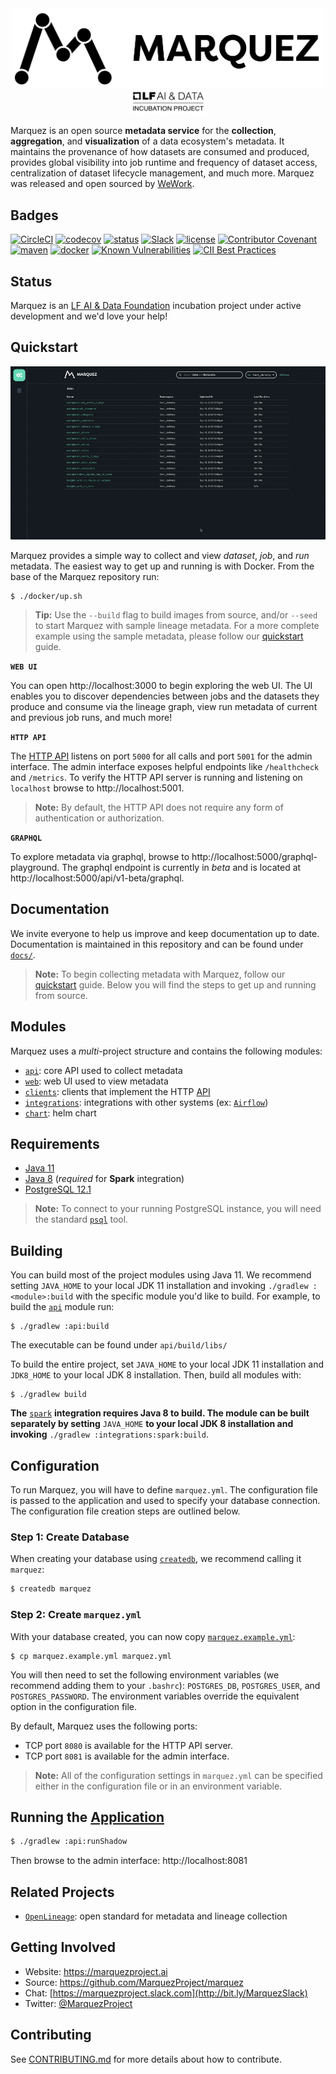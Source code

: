 <div align="center">
  <img src="./docs/assets/images/marquez-logo.png" width="500px" />
  <a href="https://lfaidata.foundation/projects">
    <img src="./docs/assets/images/lfaidata-project-badge-incubation-black.png" width="125px" />
  </a>
</div>

Marquez is an open source **metadata service** for the **collection**, **aggregation**, and **visualization** of a data ecosystem's metadata. It maintains the provenance of how datasets are consumed and produced, provides global visibility into job runtime and frequency of dataset access, centralization of dataset lifecycle management, and much more. Marquez was released and open sourced by [WeWork](https://www.wework.com).

## Badges

[![CircleCI](https://circleci.com/gh/MarquezProject/marquez/tree/main.svg?style=shield)](https://circleci.com/gh/MarquezProject/marquez/tree/main)
[![codecov](https://codecov.io/gh/MarquezProject/marquez/branch/main/graph/badge.svg)](https://codecov.io/gh/MarquezProject/marquez/branch/main)
[![status](https://img.shields.io/badge/status-active-brightgreen.svg)](#status)
[![Slack](https://img.shields.io/badge/slack-chat-blue.svg)](http://bit.ly/MarquezSlack)
[![license](https://img.shields.io/badge/license-Apache_2.0-blue.svg)](https://raw.githubusercontent.com/MarquezProject/marquez/main/LICENSE)
[![Contributor Covenant](https://img.shields.io/badge/Contributor%20Covenant-v2.0%20adopted-ff69b4.svg)](CODE_OF_CONDUCT.md)
[![maven](https://img.shields.io/maven-central/v/io.github.marquezproject/marquez-api.svg)](https://search.maven.org/search?q=g:io.github.marquezproject)
[![docker](https://img.shields.io/badge/docker-hub-blue.svg?style=flat)](https://hub.docker.com/r/marquezproject/marquez)
[![Known Vulnerabilities](https://snyk.io/test/github/MarquezProject/marquez/badge.svg)](https://snyk.io/test/github/MarquezProject/marquez)
[![CII Best Practices](https://bestpractices.coreinfrastructure.org/projects/5160/badge)](https://bestpractices.coreinfrastructure.org/projects/5160)

## Status

Marquez is an [LF AI & Data Foundation](https://lfaidata.foundation/projects/marquez) incubation project under active development and we'd love your help!

## Quickstart

<p align="center">
  <img src="./web/docs/demo.gif">
</p>

Marquez provides a simple way to collect and view _dataset_, _job_, and _run_ metadata. The easiest way to get up and running is with Docker. From the base of the Marquez repository run:

```
$ ./docker/up.sh
```

> **Tip:** Use the `--build` flag to build images from source, and/or `--seed` to start Marquez with sample lineage metadata. For a more complete example using the sample metadata, please follow our [quickstart](https://marquezproject.github.io/marquez/quickstart.html) guide.

**`WEB UI`**

You can open http://localhost:3000 to begin exploring the web UI. The UI enables you to discover dependencies between jobs and the datasets they produce and consume via the lineage graph, view run metadata of current and previous job runs, and much more!

**`HTTP API`**

The [HTTP API](https://marquezproject.github.io/marquez/openapi.html) listens on port `5000` for all calls and port `5001` for the admin interface. The admin interface exposes helpful endpoints like `/healthcheck` and `/metrics`. To verify the HTTP API server is running and listening on `localhost` browse to http://localhost:5001.

> **Note:** By default, the HTTP API does not require any form of authentication or authorization.

**`GRAPHQL`**

To explore metadata via graphql, browse to http://localhost:5000/graphql-playground. The graphql endpoint is currently in _beta_ and is located at http://localhost:5000/api/v1-beta/graphql.

## Documentation

We invite everyone to help us improve and keep documentation up to date. Documentation is maintained in this repository and can be found under [`docs/`](https://github.com/MarquezProject/marquez/tree/main/docs).

> **Note:** To begin collecting metadata with Marquez, follow our [quickstart](https://marquezproject.github.io/marquez/quickstart.html) guide. Below you will find the steps to get up and running from source.

## Modules

Marquez uses a _multi_-project structure and contains the following modules:

* [`api`](https://github.com/MarquezProject/marquez/tree/main/api): core API used to collect metadata
* [`web`](https://github.com/MarquezProject/marquez/tree/main/web): web UI used to view metadata
* [`clients`](https://github.com/MarquezProject/marquez/tree/main/clients): clients that implement the HTTP [API](https://marquezproject.github.io/marquez/openapi.html)
* [`integrations`](https://github.com/MarquezProject/marquez/tree/main/integrations): integrations with other systems (ex: [`Airflow`](https://github.com/MarquezProject/marquez/tree/main/examples/airflow))
* [`chart`](https://github.com/MarquezProject/marquez/tree/main/chart): helm chart

## Requirements

* [Java 11](https://openjdk.java.net/install)
* [Java 8](https://openjdk.java.net/install) (_required_ for **Spark** integration)
* [PostgreSQL 12.1](https://www.postgresql.org/download)

> **Note:** To connect to your running PostgreSQL instance, you will need the standard [`psql`](https://www.postgresql.org/docs/9.6/app-psql.html) tool.

## Building

You can build most of the project modules using Java 11. We recommend setting `JAVA_HOME` to your local JDK 11 installation and invoking `./gradlew :<module>:build` with the specific module you'd like to build. For example, to build the [`api`](https://github.com/MarquezProject/marquez/tree/main/api) module run:

```
$ ./gradlew :api:build
```

The executable can be found under `api/build/libs/`

To build the entire project, set `JAVA_HOME` to your local JDK 11 installation and `JDK8_HOME` to your local JDK 8 installation. Then, build all modules with:

```
$ ./gradlew build
```

**The** [`spark`](https://github.com/MarquezProject/marquez/tree/main/integrations/spark) **integration requires Java 8 to build. The module can be built separately by setting** `JAVA_HOME` **to your local JDK 8 installation and invoking** `./gradlew :integrations:spark:build`.

## Configuration

To run Marquez, you will have to define `marquez.yml`. The configuration file is passed to the application and used to specify your database connection. The configuration file creation steps are outlined below.

### Step 1: Create Database

When creating your database using [`createdb`](https://www.postgresql.org/docs/12/app-createdb.html), we recommend calling it `marquez`:

```bash
$ createdb marquez
```

### Step 2: Create `marquez.yml`

With your database created, you can now copy [`marquez.example.yml`](https://github.com/MarquezProject/marquez/blob/main/marquez.example.yml):

```
$ cp marquez.example.yml marquez.yml
```

You will then need to set the following environment variables (we recommend adding them to your `.bashrc`): `POSTGRES_DB`, `POSTGRES_USER`, and `POSTGRES_PASSWORD`. The environment variables override the equivalent option in the configuration file.

By default, Marquez uses the following ports:

* TCP port `8080` is available for the HTTP API server.
* TCP port `8081` is available for the admin interface.

> **Note:** All of the configuration settings in `marquez.yml` can be specified either in the configuration file or in an environment variable.

## Running the [Application](https://github.com/MarquezProject/marquez/blob/main/src/main/java/marquez/MarquezApp.java)

```bash
$ ./gradlew :api:runShadow
```

Then browse to the admin interface: http://localhost:8081

## Related Projects

* [`OpenLineage`](https://github.com/OpenLineage/OpenLineage): open standard for metadata and lineage collection

## Getting Involved

* Website: https://marquezproject.ai
* Source: https://github.com/MarquezProject/marquez
* Chat: [https://marquezproject.slack.com](http://bit.ly/MarquezSlack)
* Twitter: [@MarquezProject](https://twitter.com/MarquezProject)

## Contributing

See [CONTRIBUTING.md](https://github.com/MarquezProject/marquez/blob/main/CONTRIBUTING.md) for more details about how to contribute.
